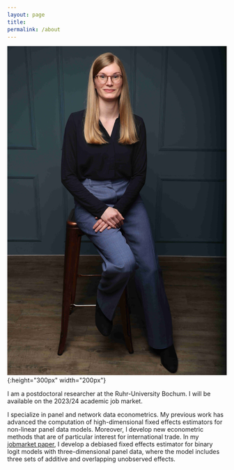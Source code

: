 ```yaml
---
layout: page
title:
permalink: /about
---
```


![My Image](assets/img/avatar.jpg){:height="300px" width="200px"}

I am a postdoctoral researcher at the Ruhr-University Bochum. I will be available on the 2023/24 academic job market.

I specialize in panel and network data econometrics. My previous work has advanced the computation of high-dimensional fixed effects estimators for non-linear panel data models. Moreover, I develop new econometric methods that are of particular interest for international trade. In my [jobmarket paper](https://arxiv.org/abs/2311.04073), I develop a debiased fixed effects estimator for binary logit models with three-dimensional panel data, where the model includes three sets of additive and overlapping unobserved effects.
